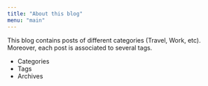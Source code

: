 ```yaml
---
title: "About this blog"
menu: "main"
---
```


This blog contains posts of different categories (Travel, Work, etc). Moreover, each post is associated to several tags.


* Categories
* Tags
* Archives
